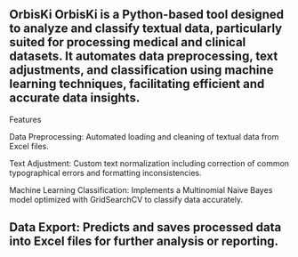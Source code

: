 OrbisKi
OrbisKi is a Python-based tool designed to analyze and classify textual data, 
particularly suited for processing medical and clinical datasets. It automates data preprocessing, 
text adjustments, and classification using machine learning techniques, 
facilitating efficient and accurate data insights.
---------------------------------------------------------------------------------------------------------
Features

Data Preprocessing: Automated loading and cleaning of textual data from Excel files.

Text Adjustment: Custom text normalization including correction of common typographical errors and formatting inconsistencies.

Machine Learning Classification: Implements a Multinomial Naive Bayes model optimized with GridSearchCV to classify data accurately.

Data Export: Predicts and saves processed data into Excel files for further analysis or reporting.
---------------------------------------------------------------------------------------------------------

